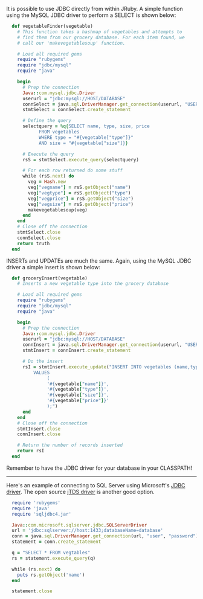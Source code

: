 It is possible to use JDBC directly from within JRuby. A simple function using the MySQL JDBC driver to perform a SELECT is shown below:

```ruby
  def vegetableFinder(vegetable)
    # This function takes a hashmap of vegetables and attempts to
    # find them from our grocery database. For each item found, we
    # call our 'makevegetablesoup' function.

    # Load all required gems
    require "rubygems"
    require "jdbc/mysql"
    require "java"

    begin
      # Prep the connection
      Java::com.mysql.jdbc.Driver
      userurl = "jdbc:mysql://HOST/DATABASE"
      connSelect = java.sql.DriverManager.get_connection(userurl, "USERNAME", "PASSWORD")
      stmtSelect = connSelect.create_statement

      # Define the query
      selectquery = %q{SELECT name, type, size, price
            FROM vegetables
            WHERE type = "#{vegetable["type"]}"
            AND size = "#{vegetable["size"]}}

      # Execute the query
      rsS = stmtSelect.execute_query(selectquery)

      # For each row returned do some stuff
      while (rsS.next) do
        veg = Hash.new
        veg["vegname"] = rsS.getObject("name")
        veg["vegtype"] = rsS.getObject("type")
        veg["vegprice"] = rsS.getObject("size")
        veg["vegsize"] = rsS.getObject("price")
        makevegetablesoup(veg)
      end
    end
    # Close off the connection
    stmtSelect.close
    connSelect.close
    return truth
  end
```

INSERTs and UPDATEs are much the same. Again, using the MySQL JDBC driver a simple insert is shown below:

```ruby
  def groceryInsert(vegetable)
    # Inserts a new vegetable type into the grocery database

    # Load all required gems
    require "rubygems"
    require "jdbc/mysql"
    require "java"

    begin
      # Prep the connection
      Java::com.mysql.jdbc.Driver
      userurl = "jdbc:mysql://HOST/DATABASE"
      connInsert = java.sql.DriverManager.get_connection(userurl, "USERNAME", "PASSWORD")
      stmtInsert = connInsert.create_statement

      # Do the insert
      rsI = stmtInsert.execute_update("INSERT INTO vegetables (name,type,size,price)
          VALUES
               (
               '#{vegetable["name"]}',
               '#{vegetable["type"]}',
               '#{vegetable["size"]}',
               '#{vegetable["price"]}'
               );")
      end
    end
    # Close off the connection
    stmtInsert.close
    connInsert.close

    # Return the number of records inserted
    return rsI
  end
```

Remember to have the JDBC driver for your database in your CLASSPATH!
___
Here's an example of connecting to SQL Server using Microsoft's [JDBC driver](http://msdn.microsoft.com/en-us/sqlserver/aa937724.aspx). The open source [jTDS driver](http://jtds.sourceforge.net/) is another good option.

```ruby
  require 'rubygems'
  require 'java'
  require 'sqljdbc4.jar'

  Java::com.microsoft.sqlserver.jdbc.SQLServerDriver
  url = 'jdbc:sqlserver://host:1433;databaseName=database'
  conn = java.sql.DriverManager.get_connection(url, "user", "password")
  statement = conn.create_statement

  q = "SELECT * FROM vegtables"
  rs = statement.execute_query(q)

  while (rs.next) do
    puts rs.getObject('name')
  end

  statement.close
```